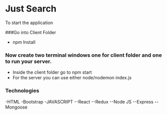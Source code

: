 # Just Search

To start the application 

###Go into Client Folder
  - npm Install


### Now create two terminal windows one for client folder and one to run your server.
- Inside the client folder go to npm start
- For the server you can use either node/nodemon index.js

### Technologies

-HTML
-Bootstrap
-JAVASCRIPT
--React
--Redux
--Node JS
--Express
--Mongoose



